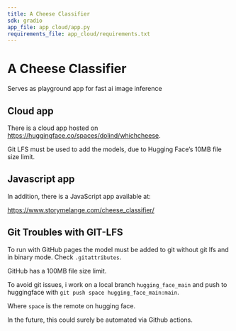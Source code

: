 ```yaml
---
title: A Cheese Classifier
sdk: gradio
app_file: app_cloud/app.py
requirements_file: app_cloud/requirements.txt
---
```



# A Cheese Classifier

Serves as playground app for fast ai image inference

## Cloud app
There is a cloud app hosted on https://huggingface.co/spaces/dolind/whichcheese.

Git LFS must be used to add the models, due to Hugging Face’s 10MB file size limit.

## Javascript app
In addition, there is a JavaScript app available at:

https://www.storymelange.com/cheese_classifier/

## Git Troubles with GIT-LFS
To run with GitHub pages the model must be added to git without git lfs and in binary mode.
Check `.gitattributes`.

GitHub has a 100MB file size limit.

To avoid git issues, i work on a local branch `hugging_face_main` and push to huggingface with `git push space hugging_face_main:main`.

Where `space` is the remote on hugging face.

In the future, this could surely be automated via Github actions.
